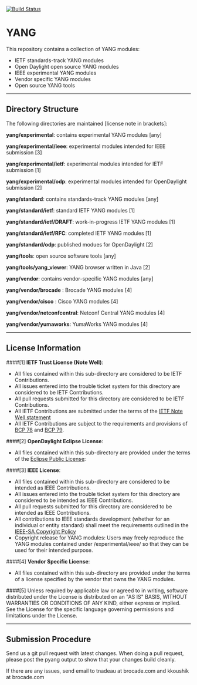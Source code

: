 [![Build Status](https://travis-ci.org/einarnn/yang.svg)](https://travis-ci.org/einarnn/yang)

YANG
=====

This repository contains a collection of YANG modules:

  * IETF standards-track YANG modules
  * Open Daylight open source YANG modules
  * IEEE experimental YANG modules
  * Vendor specific YANG modules
  * Open source YANG tools

***

Directory Structure
-------------------

The following directories are maintained [license note in brackets]:

  **yang/experimental**: contains experimental YANG modules [any]

  **yang/experimental/ieee**: experimental modules intended for IEEE submission [3]

  **yang/experimental/ietf**: experimental modules intended for IETF submission [1]

  **yang/experimental/odp**: experimental modules intended for OpenDaylight submission [2]

  **yang/standard**: contains standards-track YANG modules [any]

  **yang/standard/ietf**: standard IETF YANG modules [1]

  **yang/standard/ietf/DRAFT**: work-in-progress IETF YANG modules [1]

  **yang/standard/ietf/RFC**: completed IETF YANG modules [1]

  **yang/standard/odp**: published modues for OpenDaylight [2]

  **yang/tools**: open source software tools [any]

  **yang/tools/yang_viewer**: YANG browser written in Java [2]

  **yang/vendor**: contains vendor-specific YANG modules [any]

  **yang/vendor/brocade** : Brocade YANG modules [4]
  
  **yang/vendor/cisco** : Cisco YANG modules [4] 

  **yang/vendor/netconfcentral**: Netconf Central YANG modules [4]

  **yang/vendor/yumaworks**: YumaWorks YANG modules [4]

***

License Information
-------------------

####[1]  **IETF Trust License  (Note Well)**:

   * All files contained within this sub-directory are considered to be IETF Contributions.
   * All issues entered into the trouble ticket system for this directory are considered to be IETF Contributions.
   * All pull requests submitted for this directory are considered to be IETF Contributions.
   * All IETF Contributions are submitted under the terms of the [IETF Note Well statement](http://www.ietf.org/about/note-well.html)
   * All IETF Contributions are subject to the requirements and provisions of [BCP 78](http://tools.ietf.org/rfc/bcp/bcp78.txt) and [BCP 79](http://tools.ietf.org/rfc/bcp/bcp79.txt).

####[2]  **OpenDaylight Eclipse License**:

   * All files contained within this sub-directory are provided under the terms of the [Eclipse Public License](https://www.eclipse.org/legal/epl-v10.html):

####[3]  **IEEE License**:

   * All files contained within this sub-directory are considered to be intended as IEEE Contributions.
   * All issues entered into the trouble ticket system for this directory are considered to be intended as IEEE Contributions.
   * All pull requests submitted for this directory are considered to be intended as IEEE Contributions.
   * All contributions to IEEE standards development (whether for an individual or entity standard) shall meet the requirements outlined in the [IEEE-SA Copyright Policy](https://standards.ieee.org/develop/policies/bylaws/sect6-7.html#7)
   * Copyright release for YANG modules: Users may freely reproduce the YANG modules contained under /experimental/ieee/ so that they can be used for their intended purpose.

####[4]  **Vendor Specific License**:

  * All files contained within this sub-directory are provided under the terms of a license specified by the vendor that owns the YANG modules.

####[5] Unless required by applicable law or agreed to in writing, software distributed under the License is distributed on an "AS IS" BASIS, WITHOUT WARRANTIES OR CONDITIONS OF ANY KIND, either express or implied. See the License for the specific language governing permissions and limitations under the License.

***

Submission Procedure
--------------------

Send us a git pull request with latest changes. When doing a pull request, please post the pyang output to show that your changes build cleanly.

If there are any issues, send email to tnadeau at brocade.com and kkoushik at brocade.com

